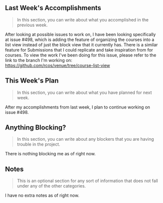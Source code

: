 ## Last Week's Accomplishments

> In this section, you can write about what you accomplished in the previous week.

After looking at possible issues to work on, I have been looking specifically at issue #498, which is adding the feature of organizing the courses into a list view instead of just the block view that it currently has. There is a similar feature for Submissions that I could replicate and take inspiration from for courses. To view the work I've been doing for this issue, please refer to the link to the branch I'm working on: https://github.com/rcos/venue/tree/course-list-view

## This Week's Plan

> In this section, you can write about what you have planned for next week.

After my accomplishments from last week, I plan to continue working on issue #498.

## Anything Blocking?

> In this section, you can write about any blockers that you are having trouble in the project.

There is nothing blocking me as of right now.

## Notes

> This is an optional section for any sort of information that does not fall under any of the other categories.

I have no extra notes as of right now.

